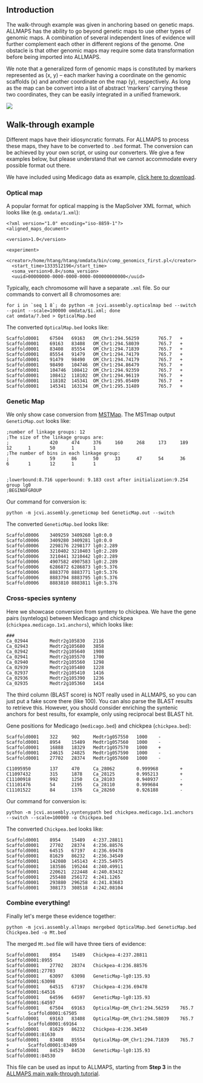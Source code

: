 ## Introduction
The walk-through example was given in anchoring based on genetic maps. ALLMAPS has the ability to go beyond genetic maps to use other types of genomic maps. A combination of several independent lines of evidence will further complement each other in different regions of the genome. One obstacle is that other genomic maps may require some data transformation before being imported into ALLMAPS. 

We note that a generalized form of genomic maps is constituted by markers represented as (x, y) – each marker having a coordinate on the genomic scaffolds (x) and another coordinate on the map (y), respectively. As long as the map can be convert into a list of abstract ‘markers’ carrying these two coordinates, they can be easily integrated in a unified framework.

![](https://dl.dropboxusercontent.com/u/15937715/Data/ALLMAPS/Integrated-maps.png)

## Walk-through example
Different maps have their idiosyncratic formats. For ALLMAPS to process these maps, they have to be converted to  `.bed` format. The conversion can be achieved by your own script, or using our converters. We give a few examples below, but please understand that we cannot accommodate every possible format out there.

We have included using Medicago data as example, [click here to download](https://dl.dropboxusercontent.com/u/15937715/Data/ALLMAPS/maps.zip).

### Optical map
A popular format for optical mapping is the MapSolver XML format, which looks like (e.g. `omdata/1.xml`):
```
<?xml version="1.0" encoding="iso-8859-1"?>
<aligned_maps_document>

<version>1.0</version>

<experiment>
  <creator>/home/htang/htang/omdata/bin/comp_genomics_first.pl</creator>
  <start_time>1333512196</start_time>
  <soma_version>0.8</soma_version>
  <uuid>00000000-0000-0000-0000-000000000000</uuid>
```
Typically, each chromosome will have a separate `.xml` file. So our commands to convert all 8 chromosomes are:
```
for i in `seq 1 8`; do python -m jcvi.assembly.opticalmap bed --switch --point --scale=100000 omdata/$i.xml; done
cat omdata/?.bed > OpticalMap.bed
```
The converted `OpticalMap.bed` looks like:
```
Scaffold0001    67504   69163   OM_Chr1:294.56259       765.7   +
Scaffold0001    69163   83408   OM_Chr1:294.58039       765.7   +
Scaffold0001    83408   85554   OM_Chr1:294.71839       765.7   +
Scaffold0001    85554   91479   OM_Chr1:294.74179       765.7   +
Scaffold0001    91479   98490   OM_Chr1:294.74179       765.7   +
Scaffold0001    98490   104746  OM_Chr1:294.86479       765.7   +
Scaffold0001    104746  108412  OM_Chr1:294.92359       765.7   +
Scaffold0001    108412  118102  OM_Chr1:294.96119       765.7   +
Scaffold0001    118102  145341  OM_Chr1:295.05409       765.7   +
Scaffold0001    145341  163134  OM_Chr1:295.31489       765.7   +
```

### Genetic Map
We only show case conversion from [MSTMap](http://alumni.cs.ucr.edu/~yonghui/mstmap.html). The MSTmap output `GeneticMap.out` looks like:
```
;number of linkage groups: 12
;The size of the linkage groups are:
;               420     474     376     160     268     173     189     12      1       50      1       1
;The number of bins in each linkage group:
;               59      86      50      33      47      54      36      6       1       12      1       1


;lowerbound:8.716 upperbound: 9.183 cost after initialization:9.254
group lg0
;BEGINOFGROUP
```
Our command for conversion is:
```
python -m jcvi.assembly.geneticmap bed GeneticMap.out --switch
```
The converted `GeneticMap.bed` looks like:
```
Scaffold0006    3409259 3409260 lg0:0.0
Scaffold0006    3409280 3409281 lg0:0.0
Scaffold0006    2298176 2298177 lg0:2.289
Scaffold0006    3210402 3210403 lg0:2.289
Scaffold0006    3210441 3210442 lg0:2.289
Scaffold0006    4907582 4907583 lg0:2.289
Scaffold0006    6286872 6286873 lg0:5.376
Scaffold0006    8883770 8883771 lg0:5.376
Scaffold0006    8883794 8883795 lg0:5.376
Scaffold0006    8883810 8883811 lg0:5.376
```

### Cross-species synteny
Here we showcase conversion from synteny to chickpea. We have the gene pairs (syntelogs) between Medicago and chickpea (`chickpea.medicago.1x1.anchors`), which looks like:
```
###
Ca_02944        Medtr2g105830   2116
Ca_02943        Medtr2g105680   3858
Ca_02942        Medtr2g105640   1908
Ca_02941        Medtr2g105570   1700
Ca_02940        Medtr2g105560   1298
Ca_02939        Medtr2g105480   1228
Ca_02937        Medtr2g105410   1416
Ca_02936        Medtr2g105390   1236
Ca_02935        Medtr2g105360   1414
```
The third column (BLAST score) is NOT really used in ALLMAPS, so you can just put a fake score there (like 100). You can also parse the BLAST results to retrieve this. However, you should consider enriching the syntenic anchors for best results, for example, only using reciprocal best BLAST hit. 

Gene positions for Medicago (`medicago.bed`) and chickpea (`chickpea.bed`):
```
Scaffold0001    322     902     Medtr1g057550   1000    -
Scaffold0001    8954    15489   Medtr1g057560   1000    -
Scaffold0001    16888   18329   Medtr1g057570   1000    +
Scaffold0001    24615   24825   Medtr1g057590   1000    -
Scaffold0001    27702   28374   Medtr1g057600   1000    -
```
```
C11095950       137     470     Ca_28062        0.999968        +
C11097432       315     1878    Ca_28125        0.995213        +
C11100918       992     1250    Ca_28103        0.940937        -
C11101476       54      2195    Ca_28110        0.999684        +
C11101522       84      1376    Ca_28260        0.926188        -
```
Our command for conversion is:
```
python -m jcvi.assembly.syntenypath bed chickpea.medicago.1x1.anchors --switch --scale=100000 -o Chickpea.bed
```
The converted `Chickpea.bed` looks like:
```
Scaffold0001    8954    15489   4:237.28811
Scaffold0001    27702   28374   4:236.88576
Scaffold0001    64515   67197   4:236.69478
Scaffold0001    81629   86232   4:236.34549
Scaffold0001    142080  145143  4:235.54975
Scaffold0001    183586  195244  4:240.49911
Scaffold0001    220621  222448  4:240.83432
Scaffold0001    255488  256172  4:241.1265
Scaffold0001    293880  296258  4:241.83683
Scaffold0001    308173  308518  4:242.08104
```

### Combine everything!
Finally let's merge these evidence together:
```
python -m jcvi.assembly.allmaps mergebed OpticalMap.bed GeneticMap.bed Chickpea.bed -o Mt.bed
```
The merged `Mt.bed` file will have three tiers of evidence:
```
Scaffold0001    8954    15489   Chickpea-4:237.28811    Scaffold0001:8955
Scaffold0001    27702   28374   Chickpea-4:236.88576    Scaffold0001:27703
Scaffold0001    63097   63098   GeneticMap-lg0:135.93   Scaffold0001:63098
Scaffold0001    64515   67197   Chickpea-4:236.69478    Scaffold0001:64516
Scaffold0001    64596   64597   GeneticMap-lg0:135.93   Scaffold0001:64597
Scaffold0001    67504   69163   OpticalMap-OM_Chr1:294.56259    765.7   +       Scaffold0001:67505
Scaffold0001    69163   83408   OpticalMap-OM_Chr1:294.58039    765.7   +       Scaffold0001:69164
Scaffold0001    81629   86232   Chickpea-4:236.34549    Scaffold0001:81630
Scaffold0001    83408   85554   OpticalMap-OM_Chr1:294.71839    765.7   +       Scaffold0001:83409
Scaffold0001    84529   84530   GeneticMap-lg0:135.93   Scaffold0001:84530
```
This file can be used as input to ALLMAPS, starting from **Step 3** in the [ALLMAPS main walk-through tutorial](https://github.com/tanghaibao/jcvi/wiki/ALLMAPS).